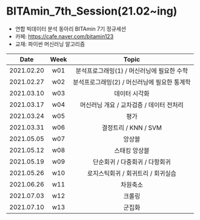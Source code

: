 # BITAmin_7th_Session(21.02~ing)
* 연합 빅데이터 분석 동아리 BITAmin 7기 정규세션 
* 카페: https://cafe.naver.com/bitamin123
* 교재: 파이썬 머신러닝 알고리즘

|       Date       | Week | Topic |
|:----------------:|:----------------------------------------:|:----------:
| 2021.02.20 | w01 | 분석프로그래밍(1) / 머신러닝에 필요한 수학 |
| 2021.02.27 | w02 | 분석프로그래밍(2) / 머신러닝에 필요한 통계학 |
| 2021.03.10 | w03 | 데이터 시각화 |
| 2021.03.17 | w04 | 머신러닝 개요 / 교차검증 / 데이터 전처리 |
| 2021.03.24 | w05 | 평가 |
| 2021.03.31 | w06 | 결정트리 / KNN / SVM |
| 2021.05.05 | w07 | 앙상블 |
| 2021.05.12 | w08 | 스태킹 앙상블 |
| 2021.05.19 | w09 | 단순회귀 / 다중회귀 / 다항회귀 |
| 2021.05.26 | w10 | 로지스틱회귀 / 회귀트리 / 회귀실습 |
| 2021.06.26 | w11 | 차원축소 |
| 2021.07.03 | w12 | 크롤링 |
| 2021.07.10 | w13 | 군집화 |
